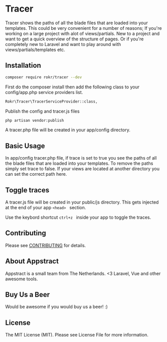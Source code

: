 # Tracer

Tracer shows the paths of all the blade files that are loaded into your templates. This could be very convenient for a number of reasons; If you're working on a large project with alot of views/partials. New to a project and want to get a quick overview of the structure of pages. Or if you're completely new to Laravel and want to play around with views/partials/templates etc.


## Installation

```sh
composer require rokr/tracer --dev
```

First do the composer install then add the following class to your config/app.php service providers list.
```sh
Rokr\Tracer\TracerServiceProvider::class,
```

Publish the config and tracer.js files
```sh
php artisan vendor:publish
```
A tracer.php file will be created in your app/config directory.


## Basic Usage

In app/config tracer.php file, if trace is set to true you see the paths of all the blade files that are loaded into your templates. To remove the paths simply set trace to false. If your views are located at another directory you can set the correct path here.


## Toggle traces

A tracer.js file will be created in your public/js directory. This gets injected at the end of your app ```<head> ``` section.

Use the keybord shortcut ```ctrl+z ``` inside your app to toggle the traces.


## Contributing

Please see [CONTRIBUTING](/CONTRIBUTING.md) for details.


## About Appstract

Appstract is a small team from The Netherlands. <3 Laravel, Vue and other awesome tools.


## Buy Us a Beer

Would be awesome if you would buy us a beer! :)


## License

The MIT License (MIT). Please see License File for more information.

